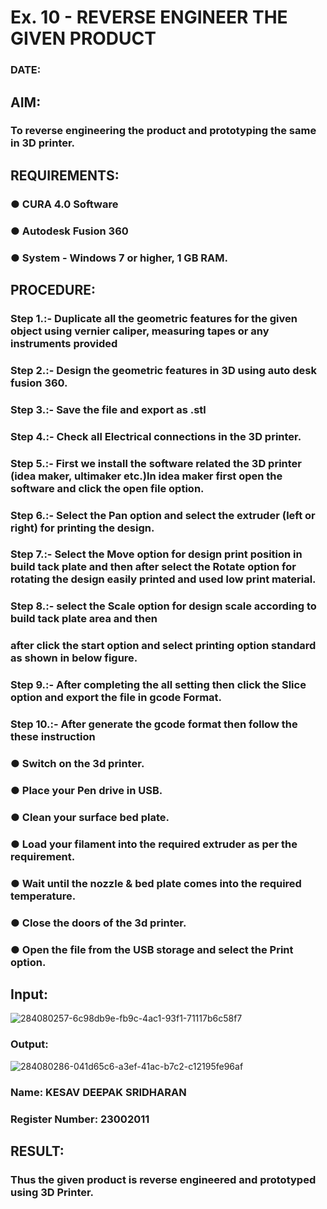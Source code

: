 # Ex. 10 - REVERSE ENGINEER THE GIVEN PRODUCT

### DATE: 

## AIM: 
### To reverse engineering the product and prototyping the same in 3D printer.

## REQUIREMENTS:
### ●	CURA 4.0 Software
### ●	 Autodesk Fusion 360
### ●	 System - Windows 7 or higher, 1 GB RAM.

## PROCEDURE:
### Step 1.:- Duplicate all the geometric features for the given object using vernier caliper, measuring tapes or any instruments provided
### Step 2.:- Design the geometric features in 3D using auto desk fusion 360.
### Step 3.:- Save the file and export as .stl
### Step 4.:- Check all Electrical connections in the 3D printer.
### Step 5.:- First we install the software related the 3D printer (idea maker, ultimaker etc.)In idea maker first open the software and click the open file option.
### Step 6.:- Select the Pan option and select the extruder (left or right) for printing the design.
### Step 7.:- Select the Move option for design print position in build tack plate and then after select the Rotate option for rotating the design easily printed and used low print material.
### Step 8.:- select the Scale option for design scale according to build tack plate area and then
### after click the start option and select printing option standard as shown in below figure.
### Step 9.:- After completing the all setting then click the Slice option and export the file in gcode Format.
### Step 10.:- After generate the gcode format then follow the these instruction 
  ###   ●	Switch on the 3d printer.
  ###   ●	Place your Pen drive in USB.
  ###   ●	Clean your surface bed plate.
  ###   ●	Load your filament into the required extruder as per the requirement.
  ###   ●	Wait until the nozzle & bed plate comes into the required temperature.
  ###   ●	Close the doors of the 3d printer.
  ###   ●	Open the file from the USB storage and select the Print option.

## Input:
![284080257-6c98db9e-fb9c-4ac1-93f1-71117b6c58f7](https://github.com/KesavDeepak/Ex.-10---REVERSE-ENGINEER-THE-GIVEN-PRODUCT/assets/139336019/bdc9ded8-2811-4454-82fe-e5eed2ab2280)

### Output:
![284080286-041d65c6-a3ef-41ac-b7c2-c12195fe96af](https://github.com/KesavDeepak/Ex.-10---REVERSE-ENGINEER-THE-GIVEN-PRODUCT/assets/139336019/336f4cc1-0776-4c4b-b77f-148f61286512)


### Name: KESAV DEEPAK SRIDHARAN
### Register Number: 23002011

## RESULT:
###   Thus the given product is reverse engineered and prototyped using 3D Printer.

